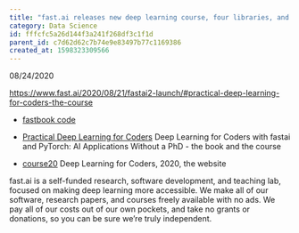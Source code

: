 ```yaml
---
title: "fast.ai releases new deep learning course, four libraries, and 600-page book"
category: Data Science
id: fffcfc5a26d144f3a241f268df3c1f1d
parent_id: c7d62d62c7b74e9e83497b77c1169386
created_at: 1598323309566
---
```


08/24/2020

https://www.fast.ai/2020/08/21/fastai2-launch/#practical-deep-learning-for-coders-the-course

* [fastbook code](https://github.com/fastai/fastbook)

* [Practical Deep Learning for Coders](https://course.fast.ai/)
Deep Learning for Coders with fastai and PyTorch: AI Applications Without a PhD - the book and the course

* [course20](https://github.com/fastai/course20/tree/master/)
Deep Learning for Coders, 2020, the website

fast.ai is a self-funded research, software development, and teaching lab, focused on making deep learning more accessible. We make all of our software, research papers, and courses freely available with no ads. We pay all of our costs out of our own pockets, and take no grants or donations, so you can be sure we’re truly independent.

    